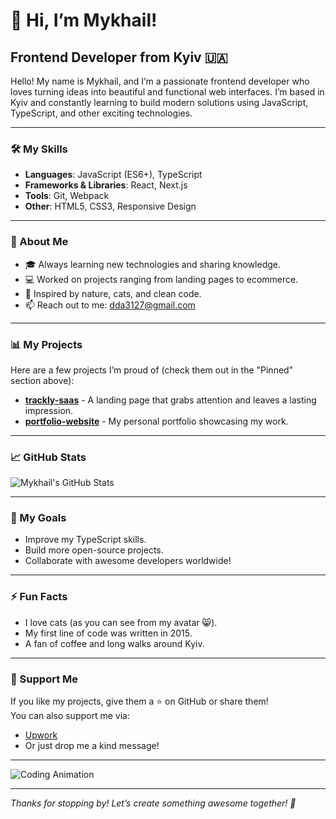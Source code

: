 # 👋 Hi, I’m Mykhail!  
## Frontend Developer from Kyiv 🇺🇦 

Hello! My name is Mykhail, and I’m a passionate frontend developer who loves turning ideas into beautiful and functional web interfaces. I’m based in Kyiv and constantly learning to build modern solutions using JavaScript, TypeScript, and other exciting technologies.

---

### 🛠️ My Skills  
- **Languages**: JavaScript (ES6+), TypeScript  
- **Frameworks & Libraries**: React, Next.js  
- **Tools**: Git, Webpack
- **Other**: HTML5, CSS3, Responsive Design  

---

### 🌟 About Me  
- 🎓 Always learning new technologies and sharing knowledge.  
- 💻 Worked on projects ranging from landing pages to ecommerce.  
- 🌱 Inspired by nature, cats, and clean code.  
- 📫 Reach out to me: [dda3127@gmail.com](mailto:dda3127@gmail.com)  

---

### 📊 My Projects  
Here are a few projects I’m proud of (check them out in the "Pinned" section above):  
- **[trackly-saas](https://github.com/mykhail-druz/trackly-saas)** - A landing page that grabs attention and leaves a lasting impression.  
- **[portfolio-website](https://github.com/mykhail-druz/portfolio-website)** - My personal portfolio showcasing my work.  

---

### 📈 GitHub Stats  
![Mykhail's GitHub Stats](https://github-readme-stats.vercel.app/api?username=mykhail-druz&show_icons=true&theme=dark)  

---

### 🎯 My Goals  
- Improve my TypeScript skills.  
- Build more open-source projects.  
- Collaborate with awesome developers worldwide!  

---

### ⚡ Fun Facts  
- I love cats (as you can see from my avatar 😸).  
- My first line of code was written in 2015.  
- A fan of coffee and long walks around Kyiv.  

---

### 📌 Support Me  
If you like my projects, give them a ⭐ on GitHub or share them!  
You can also support me via:  
- [Upwork]([https://www.upwork.com/freelancers/~016ee239e423c4b7b7?viewMode=1](https://www.upwork.com/freelancers/~016ee239ce423c4bb7?mp_source=share))  
- Or just drop me a kind message!

---

![Coding Animation]([./assets/code-gif.gif)

---

*Thanks for stopping by! Let’s create something awesome together! 🚀*  
